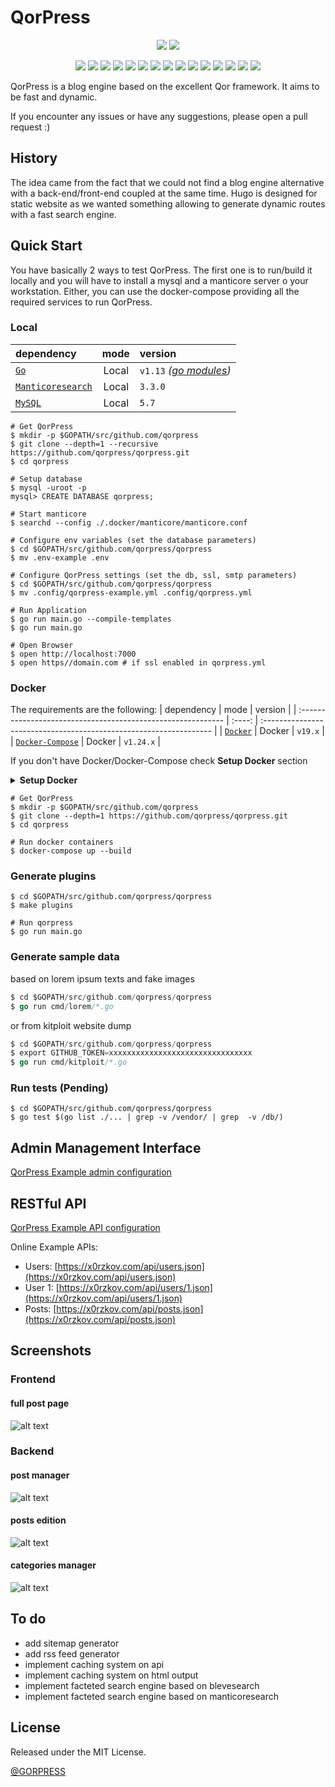 # QorPress 

<p align="center">
    <a href="https://travis-ci.com/qorpress/qorpress"><img src="https://img.shields.io/travis/com/qorpress/qorpress.svg" /></a>
    <a href="https://cloud.drone.io/qorpress/qorpress"><img src="https://cloud.drone.io/api/badges/qorpress/qorpress/status.svg?ref=refs/heads/master" /></a>
</p>

<p align="center">
    <a href="https://github.com/qorpress/qorpress" alt="github all releases"><img src="https://img.shields.io/github/downloads/qorpress/qorpress/total.svg" /></a>
    <a href="https://github.com/qorpress/qorpress" alt="github latest release"><img src="https://img.shields.io/github/downloads/qorpress/qorpress/latest/total.svg" /></a>
    <a href="https://github.com/qorpress/qorpress" alt="github tag"><img src="https://img.shields.io/github/tag/qorpress/qorpress.svg" /></a>
    <a href="https://github.com/qorpress/qorpress" alt="github release"><img src="https://img.shields.io/github/release/qorpress/qorpress.svg" /></a>
    <a href="https://github.com/qorpress/qorpress" alt="github pre release"><img src="https://img.shields.io/github/release/qorpress/qorpress/all.svg" /></a>
    <a href="https://github.com/qorpress/qorpress" alt="github fork"><img src="https://img.shields.io/github/forks/qorpress/qorpress.svg?style=social&label=Fork" /></a>
    <a href="https://github.com/qorpress/qorpress" alt="github stars"><img src="https://img.shields.io/github/stars/qorpress/qorpress.svg?style=social&label=Star" /></a>
    <a href="https://github.com/qorpress/qorpress" alt="github watchers"><img src="https://img.shields.io/github/watchers/qorpress/qorpress.svg?style=social&label=Watch" /></a>
    <a href="https://github.com/qorpress/qorpress" alt="github open issues"><img src="https://img.shields.io/github/issues/qorpress/qorpress.svg" /></a>
    <a href="https://github.com/qorpress/qorpress" alt="github closed issues"><img src="https://img.shields.io/github/issues-closed/qorpress/qorpress.svg" /></a>
    <a href="https://github.com/qorpress/qorpress" alt="github open pr"><img src="https://img.shields.io/github/issues-pr/qorpress/qorpress.svg" /></a>
    <a href="https://github.com/qorpress/qorpress" alt="github closed pr"><img src="https://img.shields.io/github/issues-pr-closed/qorpress/qorpress.svg" /></a>
    <a href="https://github.com/qorpress/qorpress" alt="github contributors"><img src="https://img.shields.io/github/contributors/qorpress/qorpress.svg" /></a>
    <a href="https://github.com/qorpress/qorpress" alt="github license"><img src="https://img.shields.io/github/license/qorpress/qorpress.svg" /></a>
    <a href="https://travis-ci.com/qorpress/qorpress" alt="travis badge"><img src="https://img.shields.io/travis/qorpress/qorpress.svg" /></a>
</p>

QorPress is a blog engine based on the excellent Qor framework. It aims to be fast and dynamic.

If you encounter any issues or have any suggestions, please open a pull request :)

## History
The idea came from the fact that we could not find a blog engine alternative with a back-end/front-end coupled at the same time. 
Hugo is designed for static website as we wanted something allowing to generate dynamic routes with a fast search engine.

## Quick Start

You have basically 2 ways to test QorPress. The first one is to run/build it locally and you will have to install a mysql and a manticore server o your workstation. Either, you can use the docker-compose providing all the required services to run QorPress.

### Local

| dependency                                                   | mode   | version                                                            |
| :----------------------------------------------------------- | :----: | :----------------------------------------------------------------- |
| [`Go`](https://golang.org/doc/install)                       | Local  | `v1.13` _([go modules](https://blog.golang.org/using-go-modules))_ |
| [`Manticoresearch`](https://manticoresearch.com/downloads/)  | Local  | `3.3.0`                                                            |
| [`MySQL`](https://www.mysql.com/fr/downloads/)               | Local  | `5.7`                                                              |

```shell
# Get QorPress
$ mkdir -p $GOPATH/src/github.com/qorpress
$ git clone --depth=1 --recursive https://github.com/qorpress/qorpress.git
$ cd qorpress

# Setup database
$ mysql -uroot -p
mysql> CREATE DATABASE qorpress;

# Start manticore
$ searchd --config ./.docker/manticore/manticore.conf

# Configure env variables (set the database parameters)
$ cd $GOPATH/src/github.com/qorpress/qorpress
$ mv .env-example .env

# Configure QorPress settings (set the db, ssl, smtp parameters)
$ cd $GOPATH/src/github.com/qorpress/qorpress
$ mv .config/qorpress-example.yml .config/qorpress.yml

# Run Application 
$ go run main.go --compile-templates
$ go run main.go

# Open Browser
$ open http://localhost:7000
$ open https//domain.com # if ssl enabled in qorpress.yml
```

### Docker

The requirements are the following:
| dependency                                                   | mode   | version                                                            |
| :----------------------------------------------------------- | :----: | :----------------------------------------------------------------- |
| [`Docker`](https://docs.docker.com/install/)                 | Docker | `v19.x`                                                            |
| [`Docker-Compose`](https://docs.docker.com/compose/install/) | Docker | `v1.24.x`                                                          |

If you don't have Docker/Docker-Compose check **Setup Docker** section
<details>
<summary><b>Setup Docker</b></summary>
<p>

## Docker
macOS: <a href="https://docs.docker.com/docker-for-mac/install/"> https://docs.docker.com/docker-for-mac/install/ </a>

linux: <a href="https://docs.docker.com/install/linux/docker-ce/ubuntu/"> https://docs.docker.com/install/linux/docker-ce/ubuntu/ </a>

## Docker Compose

linux: <a href="https://docs.docker.com/compose/install/"> https://docs.docker.com/compose/install/ </a>
</p>
</details>

```shell
# Get QorPress
$ mkdir -p $GOPATH/src/github.com/qorpress
$ git clone --depth=1 https://github.com/qorpress/qorpress.git
$ cd qorpress

# Run docker containers
$ docker-compose up --build
```

### Generate plugins
```shell
$ cd $GOPATH/src/github.com/qorpress/qorpress
$ make plugins

# Run qorpress
$ go run main.go
```

### Generate sample data

based on lorem ipsum texts and fake images
```go
$ cd $GOPATH/src/github.com/qorpress/qorpress
$ go run cmd/lorem/*.go
```

or from kitploit website dump

```go
$ cd $GOPATH/src/github.com/qorpress/qorpress
$ export GITHUB_TOKEN=xxxxxxxxxxxxxxxxxxxxxxxxxxxxxxxx
$ go run cmd/kitploit/*.go
```

### Run tests (Pending)

```
$ cd $GOPATH/src/github.com/qorpress/qorpress
$ go test $(go list ./... | grep -v /vendor/ | grep  -v /db/)
```

## Admin Management Interface

[QorPress Example admin configuration](https://github.com/qorpress/qorpress/blob/master/pkg/app/admin/admin.go)

## RESTful API

[QorPress Example API configuration](https://github.com/qorpress/qorpress/blob/master/pkg/app/api/api.go)

Online Example APIs:

* Users: [https://x0rzkov.com/api/users.json](https://x0rzkov.com/api/users.json)
* User 1: [https://x0rzkov.com/api/users/1.json](https://x0rzkov.com/api/users/1.json)
* Posts: [https://x0rzkov.com/api/posts.json](https://x0rzkov.com/api/posts.json)

## Screenshots

### Frontend
#### full post page
![alt text](docs/screenshots/frontend-post_page.png "post page")

### Backend
#### post manager
![alt text](docs/screenshots/backend-list_posts.png "backend list posts")
#### posts edition
![alt text](docs/screenshots/backend-edit_posts.png "backend edit posts")
#### categories manager
![alt text](docs/screenshots/backend-categories.png "backend categories")


## To do
* add sitemap generator
* add rss feed generator
* implement caching system on api
* implement caching system on html output
* implement facteted search engine based on blevesearch
* implement facteted search engine based on manticoresearch

## License

Released under the MIT License.

[@GORPRESS](https://twitter.com/gorpress)
